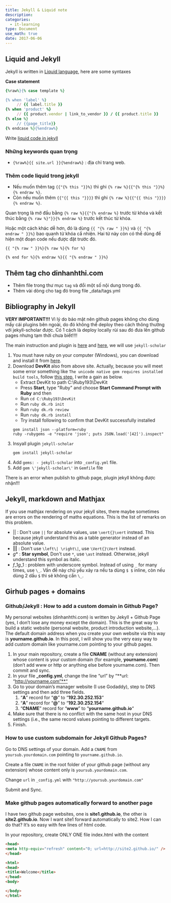 ```yaml
---
title: Jekyll & Liquid note
description: 
categories:
  - it-learning
type: Document
use_math: true
date: 2017-06-06
---
```


## Liquid and Jekyll

Jekyll is written in [Liquid language](https://help.shopify.com/themes/liquid), here are some syntaxes

**Case statement**

~~~ ruby
{%raw%}{% case template %}

{% when 'label' %}
     // {{ label.title }}
{% when 'product' %}
     // {{ product.vendor | link_to_vendor }} / {{ product.title }}
{% else %}
     // {{page_title}}
{% endcase %}{%endraw%}
~~~

Write [liquid code in jekyll](http://stackoverflow.com/questions/3426182/how-to-escape-liquid-template-tags)

### Những keywords quan trọng

- `{%raw%}{{ site.url }}{%endraw%}` : địa chỉ trang web.

### Thêm code liquid trong jekyll

- Nếu muốn thêm tag `{{"{% this "}}%}` thì ghi `{% raw %}{{"{% this "}}%}{% endraw %}`.
- Còn nếu muốn thêm `{{"{{ this "}}}}` thì ghi `{% raw %}{{"{{ this "}}}}{% endraw %}`.

Quan trọng là mở đầu bằng `{% raw %}{{"{% endraw %}` trước từ khóa và kết thúc bằng `{% raw %}"}}{% endraw %}` trước kết thúc từ khóa.

Hoặc một cách khác dễ hơn, đó là dùng `{{ "{% raw " }}%}` và `{{ "{% endraw " }}%}` bao quanh từ khóa cầ nhiện. Hai từ này còn có thể dùng để hiện một đoạn code nếu được đặt trước đó.

~~~
{{ "{% raw " }}%}{% raw %}{% for %}

{% end for %}{% endraw %}{{ "{% endraw " }}%}
~~~

## Thêm tag cho dinhanhthi.com

- Thêm file trong thư mục `tag` và đổi một số nội dung trong đó.
- Thêm vài dòng cho tag đó trong file _data/tags.yml

## Bibliography in Jekyll

**VERY IMPORTANT!!!** Vì lý do bảo mật nên github pages không cho dùng mấy cái plugins bên ngoài, do đó không thể deploy theo cách thông thường với jekyll-scholar được. Có 1 cách là deploy locally rùi sau đó đưa lên github pages nhưng tạm thời chưa biết!!!!

The main instruction and plugin is [here](https://github.com/inukshuk/jekyll-scholar) and [here](https://pages.lip6.fr/Pascal.Poizat/blog/posts/2016/02/01/jekyll-and-bibtex/), we will use `jekyll-scholar`

1. You must have ruby on your computer (Windows), you can download and install it from [here](https://rubyinstaller.org/).
2. Download **DevKit** also from above site. Actually, because you will meet some error something like `The unicode native gem requires installed build tools`, follow [this step](https://stackoverflow.com/questions/8100891/the-json-native-gem-requires-installed-build-tools), I write a gain as below.
	- Extract DevKit to path C:\Ruby193\DevKit
	- Press **Start**, type "Ruby" and choose **Start Command Prompt with Ruby** and then
	- Run `cd C:\Ruby193\DevKit`
	- Run `ruby dk.rb init`
	- Run `ruby dk.rb review`
	- Run `ruby dk.rb install`
	- Try install following to confirm that DevKit successfully installed
	~~~
	gem install json --platform=ruby
	ruby -rubygems -e "require 'json'; puts JSON.load('[42]').inspect"
    ~~~
3. Insyall plugin `jekyll-scholar`
	~~~
    gem install jekyll-scholar
    ~~~
4. Add `gems: - jekyll-scholar` into `_config.yml` file.
5. Add `gem \'jekyll-scholar\'` in `Gemfile` file

There is an error when publish to github page, plugin jekyll không được nhận!!!

## Jekyll, markdown and Mathjax

If you use mathjax rendering on your jekyll sites, there maybe sometimes are errors on the rendering of maths equations. This is the list of remarks on this problem.

- $\vert \vert$ : Don't use `||` for absolute values, use `\vert{}\vert` instead. This because jekyll understand this as a table generator instead of an absolute value.
- $\Vert \Vert$ : Don't use `\left\| \right\|`, use `\Vert{}\Vert` instead.
- $g\ast$ : **Star symbol**, Don't use `*`, use `\ast` instead. Otherwise, jekyll understand this symbol as italic.
- $f\_1 g\_1$ : problem with underscore symbol. Instead of using `_` for many times, use `\_`. Vấn đề này chủ yếu xảy ra nếu ta dùng `$ $` inline, còn nếu dùng 2 dấu `$` thì sẽ không cần `\_`.

## Girhub pages + domains

### Github/Jekyll : How to add a custom domain in Github Page?

My personal websites (dinhanhthi.com) is written by Jekyll + Github Page (yes, I don’t lose any money except the domain). This is the great way to build a static website (personal website, product introduction website,…). The default domain address when you create your own website via this way is **yourname.github.io**. In this post, I will show you the very easy way to add custom domain like yourname.com pointing to your github pages.

1. In your main repository, create a file **CNAME** (without any extension) whose content is your custom domain (for example, **yourname.com**) (don’t add www or http or anything else before yourname.com). Then commit and sync.
2. In your file **_config.yml**, change the line “url” by “**url: “http://yourname.com”**“
3. Go to your domain’s manager website (I use Godaddy), step to DNS settings and then add three fields.
   1. “**A**” record for “**@**” to “**192.30.252.153**“
   2. “**A**” record for “**@**” to “**192.30.252.154**“
   3. “**CNAME**” record for “**www**” to “**yourname.github.io**“
4. Make sure that there is no conflict with the same host in your DNS settings (i.e., the same record values pointing to different targets.
5. Finish.

### How to use custom subdomain for Jekyll Github Pages?

Go to DNS settings of your domain. Add a `CNAME` from `yoursub.yourdomain.com` pointing to `yourname.github.io`.

Create a file `CNAME` in the root folder of your github page (without any extension) whose content only is `yoursub.yourdomain.com`.

Change `url` in `_config.yml` with `"http://yoursub.yourdomain.com"`

Submit and Sync.

### Make github pages automatically forward to another page

I have two github page websites, one is **site1.github.io**, the other is **site2.github.io**. Now I want site1 forward automatically to site2. How I can do that? It’s so easy with few lines of html code.

In your repository, create ONLY ONE file index.html with the content

~~~ html
<head>
<meta http-equiv="refresh" content="0; url=http://site2.github.io/" />
</head>

<html>
<head>
<title>Welcome</title>
</head>
<body>

</body>
</html>
~~~

